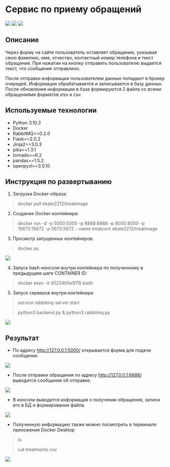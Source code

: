 ﻿#  Сервис по приему обращений #

![](https://github.com/katecapri/images-for-readme/blob/main/Python.png) ![](https://github.com/katecapri/images-for-readme/blob/main/docker.png)
  ![](https://github.com/katecapri/images-for-readme/blob/main/RabbitMQ.png)


##  Описание ##

Через форму на сайте пользователь оставляет обращение, указывая свою фамилию, имя, отчество, контактный номер телефона и текст обращения. При нажатии на кнопку отправить пользователю выдается текст, что сообщение отправлено. 

После отправки информации пользователем данные попадают в брокер очередей. Информация обрабатывается и записывается в базу данных. После обновления информации в базе формируются 2 файла со всеми обращениями форматов xlsx и csv.

##  Используемые технологии ##

- Python 3.10.2
- Docker
- RabbitMQ==0.2.0
- Flask==2.0.2
- Jinja2==3.0.3
- pika==1.3.1
- tornado==6.2
- pandas==1.5.2
- openpyxl==3.0.10



##  Инструкция по развертыванию ##

1. Загрузка Docker-образа:

> docker pull ekate2212/treatimage

2. Создание Docker-контейнера:

> docker run -d -p 5000:5000 -p 8888:8888 -p 8000:8000 -p 15672:15672 -p 5672:5672 --name treatcont ekate2212/treatimage

3. Просмотр запущенных контейнеров:

> docker ps

![](https://github.com/katecapri/images-for-readme/blob/main/001.png)

4. Запуск bash-консоли внутри контейнера по полученному в предыдущем шаге CONTAINER ID:

> docker exec -it d5234b5e9115 bash

5. Запуск серверов внутри контейнера:

> service rabbitmq-server start

> python3 backend.py & python3 rabbitmq.py

![](https://github.com/katecapri/images-for-readme/blob/main/002.png)




##  Результат ##

- По адресу <http://127.0.0.1:5000/> открывается форма для подачи сообщения.

![](https://github.com/katecapri/images-for-readme/blob/main/003.png)

- После отправки обращения по адресу <http://127.0.0.1:8888/> выводится сообщение об отправке.

![](https://github.com/katecapri/images-for-readme/blob/main/004.png)

- В консоли выводится информация о получении обращения, записи его в БД и формировании файла.

![](https://github.com/katecapri/images-for-readme/blob/main/005.png)

- Полученную информацию также можно посмотреть в терминале приложения Docker Desktop

> ls

> cat treatments.csv

![](https://github.com/katecapri/images-for-readme/blob/main/006.png)

